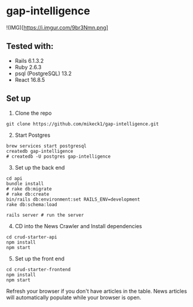 # gap-intelligence

!(IMG)[https://i.imgur.com/9br3Nmn.png]

## Tested with:
- Rails 6.1.3.2
- Ruby 2.6.3
- psql (PostgreSQL) 13.2
- React 16.8.5

## Set up

1. Clone the repo


```
git clone https://github.com/mikeck1/gap-intelligence.git
```
2. Start Postgres
```
brew services start postgresql
createdb gap-intelligence
# createdb -U postgres gap-intelligence
```
3. Set up the back end
```
cd api
bundle install
# rake db:migrate
# rake db:create
bin/rails db:environment:set RAILS_ENV=development
rake db:schema:load

rails server # run the server
```
4. CD into the News Crawler and Install dependencies
```
cd crud-starter-api 
npm install
npm start
```

5. Set up the front end

```
cd crud-starter-frontend
npm install
npm start
```
Refresh your browser if you don't have articles in the table. News articles will automatically populate while your browser is open.
